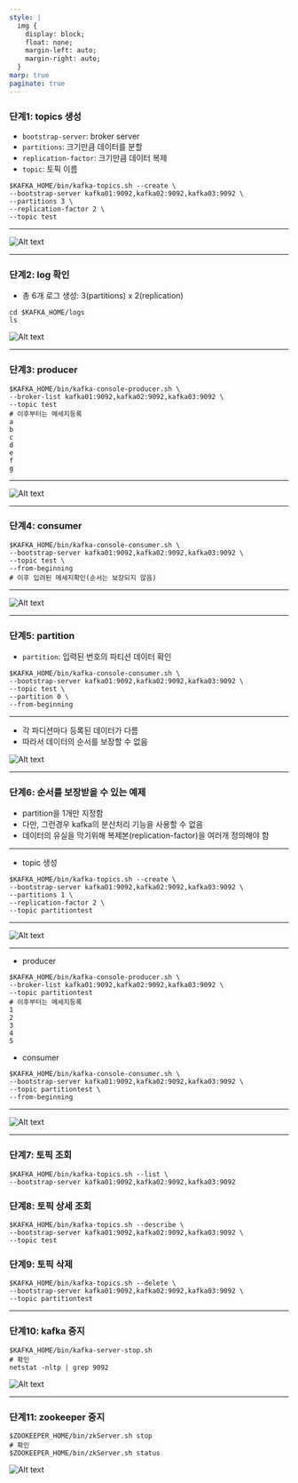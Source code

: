 ```yaml
---
style: |
  img {
    display: block;
    float: none;
    margin-left: auto;
    margin-right: auto;
  }
marp: true
paginate: true
---
```

### 단계1: topics 생성
- `bootstrap-server`: broker server
- `partitions`: 크기만큼 데이터를 분할 
- `replication-factor`: 크기만큼 데이터 복제 
- `topic`: 토픽 이름 
```shell
$KAFKA_HOME/bin/kafka-topics.sh --create \
--bootstrap-server kafka01:9092,kafka02:9092,kafka03:9092 \
--partitions 3 \
--replication-factor 2 \
--topic test
```
---
![Alt text](./img/image-31.png)

---
### 단계2: log 확인 
- 총 6개 로그 생성: 3(partitions) x 2(replication)
```shell
cd $KAFKA_HOME/logs
ls
```
![Alt text](./img/image-32.png)

---
### 단계3: producer
```shell
$KAFKA_HOME/bin/kafka-console-producer.sh \
--broker-list kafka01:9092,kafka02:9092,kafka03:9092 \
--topic test
# 이후부터는 메세지등록 
a
b
c
d
e
f
g
```
---
![Alt text](./img/image-33.png)

---
### 단계4: consumer 
```shell
$KAFKA_HOME/bin/kafka-console-consumer.sh \
--bootstrap-server kafka01:9092,kafka02:9092,kafka03:9092 \
--topic test \
--from-beginning
# 이후 입려된 메세지확인(순서는 보장되지 않음) 
```
---
![Alt text](./img/image-34.png)

---
### 단계5: partition
- `partition`: 입력된 번호의 파티션 데이터 확인 
```shell
$KAFKA_HOME/bin/kafka-console-consumer.sh \
--bootstrap-server kafka01:9092,kafka02:9092,kafka03:9092 \
--topic test \
--partition 0 \
--from-beginning
```
---
- 각 파디션마다 등록된 데이터가 다름 
- 따라서 데이터의 순서를 보장할 수 없음 

![Alt text](./img/image-35.png)

---
### 단계6: 순서를 보장받을 수 있는 예제 
- partition을 1개만 지정함
- 다만, 그런경우 kafka의 분산처리 기능을 사용할 수 없음 
- 데이터의 유실을 막기위해 복제본(replication-factor)을 여러개 정의해야 함 

---
- topic 생성 
```shell
$KAFKA_HOME/bin/kafka-topics.sh --create \
--bootstrap-server kafka01:9092,kafka02:9092,kafka03:9092 \
--partitions 1 \
--replication-factor 2 \
--topic partitiontest
```
---
![Alt text](./img/image-36.png)

---
- producer
```shell
$KAFKA_HOME/bin/kafka-console-producer.sh \
--broker-list kafka01:9092,kafka02:9092,kafka03:9092 \
--topic partitiontest
# 이후부터는 메세지등록 
1
2
3
4
5
```
- consumer 
```shell
$KAFKA_HOME/bin/kafka-console-consumer.sh \
--bootstrap-server kafka01:9092,kafka02:9092,kafka03:9092 \
--topic partitiontest \
--from-beginning
```
---
![Alt text](./img/image-37.png)

---
### 단계7: 토픽 조회 
```shell
$KAFKA_HOME/bin/kafka-topics.sh --list \
--bootstrap-server kafka01:9092,kafka02:9092,kafka03:9092
```
### 단계8: 토픽 상세 조회 
```shell
$KAFKA_HOME/bin/kafka-topics.sh --describe \
--bootstrap-server kafka01:9092,kafka02:9092,kafka03:9092 \
--topic test
```
### 단계9: 토픽 삭제 
```shell
$KAFKA_HOME/bin/kafka-topics.sh --delete \
--bootstrap-server kafka01:9092,kafka02:9092,kafka03:9092 \
--topic partitiontest
```

---
### 단계10: kafka 중지  
```shell
$KAFKA_HOME/bin/kafka-server-stop.sh
# 확인 
netstat -nltp | grep 9092
```
![Alt text](./img/image-38.png)

---
### 단계11: zookeeper 중지 
```shell
$ZOOKEEPER_HOME/bin/zkServer.sh stop
# 확인 
$ZOOKEEPER_HOME/bin/zkServer.sh status
```
![Alt text](./img/image-39.png)


